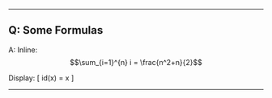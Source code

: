 
---
Q: Some Formulas
---
A:
Inline: $$\sum_{i=1}^{n} i = \frac{n^2+n}{2}$$

Display: \[ id(x) = x \]

---
